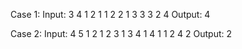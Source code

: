 Case 1:
Input:
3 4
1 2 1
1 2 2
1 3 3
3 2 4
Output:
4

Case 2:
Input:
4 5
1 2 1
2 3 1
3 4 1
4 1 1
2 4 2
Output:
2
